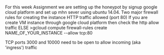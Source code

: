 For this week Assignment we are setting up the honeypot by signup google cloud platform and set up mhn sever using ubuntu 14.04.
Two major firewall rules for creating the instance
HTTP traffic allowed (port 80)
  If you are create VM instance through google cloud platform then check the http allow traffic
  ELSE
    >gcloud compute firewall-rules create NAME_OF_YOUR_INSTANCE --allow tcp:80

TCP ports 3000 and 10000 need to be open to allow incoming (aka 'ingress') traffic



